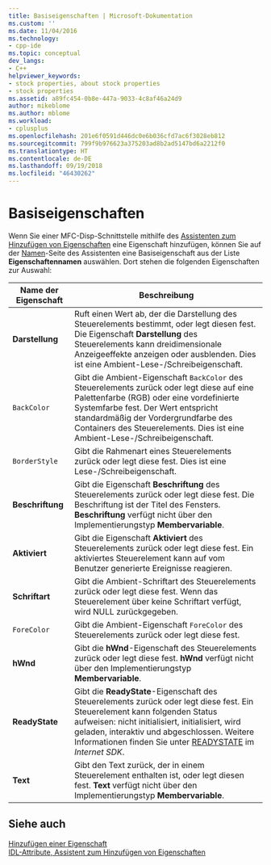 ```yaml
---
title: Basiseigenschaften | Microsoft-Dokumentation
ms.custom: ''
ms.date: 11/04/2016
ms.technology:
- cpp-ide
ms.topic: conceptual
dev_langs:
- C++
helpviewer_keywords:
- stock properties, about stock properties
- stock properties
ms.assetid: a89fc454-0b8e-447a-9033-4c8af46a24d9
author: mikeblome
ms.author: mblome
ms.workload:
- cplusplus
ms.openlocfilehash: 201e6f0591d446dc0e6b036cfd7ac6f3028eb812
ms.sourcegitcommit: 799f9b976623a375203ad8b2ad5147bd6a2212f0
ms.translationtype: HT
ms.contentlocale: de-DE
ms.lasthandoff: 09/19/2018
ms.locfileid: "46430262"
---
```

# <a name="stock-properties"></a>Basiseigenschaften

Wenn Sie einer MFC-Disp-Schnittstelle mithilfe des [Assistenten zum Hinzufügen von Eigenschaften](../ide/idl-attributes-add-property-wizard.md) eine Eigenschaft hinzufügen, können Sie auf der [Namen](../ide/names-add-property-wizard.md)-Seite des Assistenten eine Basiseigenschaft aus der Liste **Eigenschaftennamen** auswählen. Dort stehen die folgenden Eigenschaften zur Auswahl:

|Name der Eigenschaft|Beschreibung |
|-------------------|-----------------|
|**Darstellung**|Ruft einen Wert ab, der die Darstellung des Steuerelements bestimmt, oder legt diesen fest. Die Eigenschaft **Darstellung** des Steuerelements kann dreidimensionale Anzeigeeffekte anzeigen oder ausblenden. Dies ist eine Ambient-Lese-/Schreibeigenschaft.|
|`BackColor`|Gibt die Ambient-Eigenschaft `BackColor` des Steuerelements zurück oder legt diese auf eine Palettenfarbe (RGB) oder eine vordefinierte Systemfarbe fest. Der Wert entspricht standardmäßig der Vordergrundfarbe des Containers des Steuerelements. Dies ist eine Ambient-Lese-/Schreibeigenschaft.|
|`BorderStyle`|Gibt die Rahmenart eines Steuerelements zurück oder legt diese fest. Dies ist eine Lese-/Schreibeigenschaft.|
|**Beschriftung**|Gibt die Eigenschaft **Beschriftung** des Steuerelements zurück oder legt diese fest. Die Beschriftung ist der Titel des Fensters. **Beschriftung** verfügt nicht über den Implementierungstyp **Membervariable**.|
|**Aktiviert**|Gibt die Eigenschaft **Aktiviert** des Steuerelements zurück oder legt diese fest. Ein aktiviertes Steuerelement kann auf vom Benutzer generierte Ereignisse reagieren.|
|**Schriftart**|Gibt die Ambient-Schriftart des Steuerelements zurück oder legt diese fest. Wenn das Steuerelement über keine Schriftart verfügt, wird NULL zurückgegeben.|
|`ForeColor`|Gibt die Ambient-Eigenschaft `ForeColor` des Steuerelements zurück oder legt diese fest.|
|**hWnd**|Gibt die **hWnd**-Eigenschaft des Steuerelements zurück oder legt diese fest. **hWnd** verfügt nicht über den Implementierungstyp **Membervariable**.|
|**ReadyState**|Gibt die **ReadyState**-Eigenschaft des Steuerelements zurück oder legt diese fest. Ein Steuerelement kann folgenden Status aufweisen: nicht initialisiert, initialisiert, wird geladen, interaktiv und abgeschlossen. Weitere Informationen finden Sie unter [READYSTATE](https://msdn.microsoft.com/library/aa768362.aspx) im *Internet SDK*.|
|**Text**|Gibt den Text zurück, der in einem Steuerelement enthalten ist, oder legt diesen fest. **Text** verfügt nicht über den Implementierungstyp **Membervariable**.|

## <a name="see-also"></a>Siehe auch

[Hinzufügen einer Eigenschaft](../ide/adding-a-property-visual-cpp.md)<br>
[IDL-Attribute, Assistent zum Hinzufügen von Eigenschaften](../ide/idl-attributes-add-property-wizard.md)